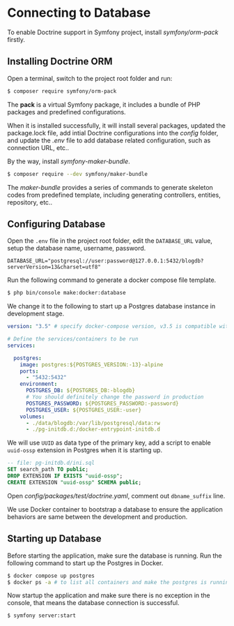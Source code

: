 # Connecting to Database 

To enable Doctrine support in Symfony project,  install *symfony/orm-pack* firstly.


## Installing Doctrine ORM

Open a  terminal, switch to the project root folder and run:

```bash
$ composer require symfony/orm-pack
```

The **pack** is a virtual Symfony package, it  includes a bundle of  PHP packages and predefined configurations.

When it is installed successfully, it will install several packages, updated the package.lock file, add intial Doctrine configurations into the *config* folder, and update the *.env* file to add database related configuration, such as connection URL, etc..

By the way, install *symfony-maker-bundle*.

```bash 
$ composer require --dev symfony/maker-bundle
```

The *maker-bundle* provides a series of commands to generate skeleton codes from predefined template, including generating controllers, entities, repository, etc..

## Configuring Database

Open the `.env` file in the project root folder, edit the `DATABASE_URL` value, setup the database name, username, password.

```properties
DATABASE_URL="postgresql://user:password@127.0.0.1:5432/blogdb?serverVersion=13&charset=utf8"
```

Run the following command to generate a docker compose file template.

```bash
$ php bin/console make:docker:database
```

We change it to the following to start up a Postgres  database instance in development stage.

```yaml
version: "3.5" # specify docker-compose version, v3.5 is compatible with docker 17.12.0+

# Define the services/containers to be run
services:

  postgres:
    image: postgres:${POSTGRES_VERSION:-13}-alpine
    ports:
      - "5432:5432"
    environment:
      POSTGRES_DB: ${POSTGRES_DB:-blogdb}
      # You should definitely change the password in production
      POSTGRES_PASSWORD: ${POSTGRES_PASSWORD:-password}
      POSTGRES_USER: ${POSTGRES_USER:-user}
    volumes:
      - ./data/blogdb:/var/lib/postgresql/data:rw
      - ./pg-initdb.d:/docker-entrypoint-initdb.d
```

We will  use `UUID` as data type of the primary key, add a script to enable `uuid-ossp` extension in Postgres when it is starting up.

```sql
-- file: pg-initdb.d/ini.sql
SET search_path TO public;
DROP EXTENSION IF EXISTS "uuid-ossp";
CREATE EXTENSION "uuid-ossp" SCHEMA public;
```

Open *config/packages/test/doctrine.yaml*, comment out `dbname_suffix` line.  

We use Docker container to bootstrap a database to ensure the application behaviors are same between the development and production.

## Starting up Database

Before starting the application, make sure the database is running.  Run the following command to start up the Postgres in Docker.

```bash
$ docker compose up postgres
$ docker ps -a # to list all containers and make the postgres is running
```

Now startup the application and make sure there is no exception in the console, that means the database connection is successful.

```bash
$ symfony server:start
```

